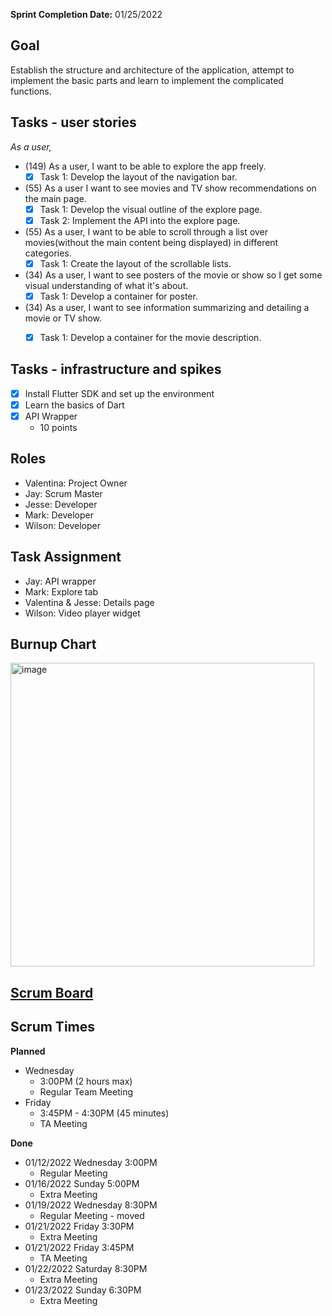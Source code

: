 **Sprint Completion Date:** 01/25/2022

## Goal

Establish the structure and architecture of the application, attempt to implement the basic parts and learn to implement the complicated functions.

## Tasks - user stories

_As a user,_

- (149) As a user, I want to be able to explore the app freely.
  - [x] Task 1: Develop the layout of the navigation bar.
- (55) As a user I want to see movies and TV show recommendations on the main page.
  - [x] Task 1: Develop the visual outline of the explore page.
  - [x] Task 2: Implement the API into the explore page.
- (55) As a user, I want to be able to scroll through a list over movies(without the main content being displayed) in different categories.
  - [x] Task 1: Create the layout of the scrollable lists.
- (34) As a user, I want to see posters of the movie or show so I get some visual understanding of what it's about.
  - [x] Task 1: Develop a container for poster.
- (34) As a user, I want to see information summarizing and detailing a movie or TV show.
  - [x] Task 1: Develop a container for the movie description.


## Tasks - infrastructure and spikes

- [x] Install Flutter SDK and set up the environment
- [x] Learn the basics of Dart
- [x] API Wrapper
  - 10 points

## Roles

- Valentina: Project Owner
- Jay: Scrum Master
- Jesse: Developer
- Mark: Developer
- Wilson: Developer

## Task Assignment

- Jay: API wrapper
- Mark: Explore tab
- Valentina & Jesse: Details page
- Wilson: Video player widget

## Burnup Chart

<img width="486" alt="image" src="https://user-images.githubusercontent.com/11585141/157175171-727030fe-6557-488b-be5e-c8c26d84da6a.png">

## [Scrum Board](https://github.com/Valxy/CSE-115A-project/projects/1)

## Scrum Times

**Planned**

- Wednesday
  - 3:00PM (2 hours max)
  - Regular Team Meeting
- Friday
  - 3:45PM - 4:30PM (45 minutes)
  - TA Meeting

**Done**

- 01/12/2022 Wednesday 3:00PM
  - Regular Meeting
- 01/16/2022 Sunday 5:00PM
  - Extra Meeting
- 01/19/2022 Wednesday 8:30PM
  - Regular Meeting - moved
- 01/21/2022 Friday 3:30PM
  - Extra Meeting
- 01/21/2022 Friday 3:45PM
  - TA Meeting
- 01/22/2022 Saturday 8:30PM
  - Extra Meeting
- 01/23/2022 Sunday 6:30PM
  - Extra Meeting
